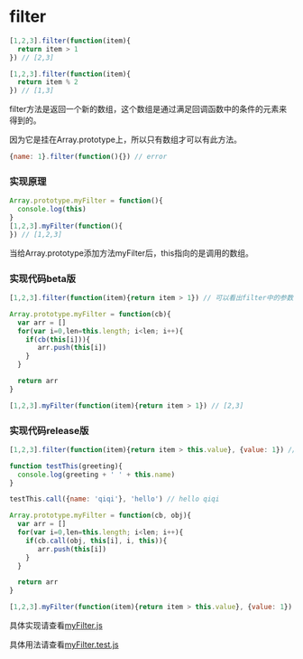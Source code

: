 # filter

```javascript
[1,2,3].filter(function(item){
  return item > 1
}) // [2,3]

[1,2,3].filter(function(item){
  return item % 2
}) // [1,3]

```

filter方法是返回一个新的数组，这个数组是通过满足回调函数中的条件的元素来得到的。

因为它是挂在Array.prototype上，所以只有数组才可以有此方法。

```javascript
{name: 1}.filter(function(){}) // error
```

### 实现原理

```javascript
Array.prototype.myFilter = function(){
  console.log(this)
}
[1,2,3].myFilter(function(){
}) // [1,2,3]
```

当给Array.prototype添加方法myFilter后，this指向的是调用的数组。

### 实现代码beta版

```javascript
[1,2,3].filter(function(item){return item > 1}) // 可以看出filter中的参数是一个callback，callback参数为数组的元素，callback的返回值为满足添加的布尔值

Array.prototype.myFilter = function(cb){
  var arr = []
  for(var i=0,len=this.length; i<len; i++){
    if(cb(this[i])){
       arr.push(this[i])
    }
  }

  return arr
}

[1,2,3].myFilter(function(item){return item > 1}) // [2,3]
```

### 实现代码release版

```javascript
[1,2,3].filter(function(item){return item > this.value}, {value: 1}) // 可以看出filter方法的第二个参数是可选的，callback中的this指向了这个参数

function testThis(greeting){
  console.log(greeting + ' ' + this.name)
}

testThis.call({name: 'qiqi'}, 'hello') // hello qiqi

Array.prototype.myFilter = function(cb, obj){
  var arr = []
  for(var i=0,len=this.length; i<len; i++){
    if(cb.call(obj, this[i], i, this)){
       arr.push(this[i])
    }
  }

  return arr
}

[1,2,3].myFilter(function(item){return item > this.value}, {value: 1}) // // [2,3]
```

具体实现请查看[myFilter.js](./myFilter.js)

具体用法请查看[myFilter.test.js](./myFilter.test.js)
